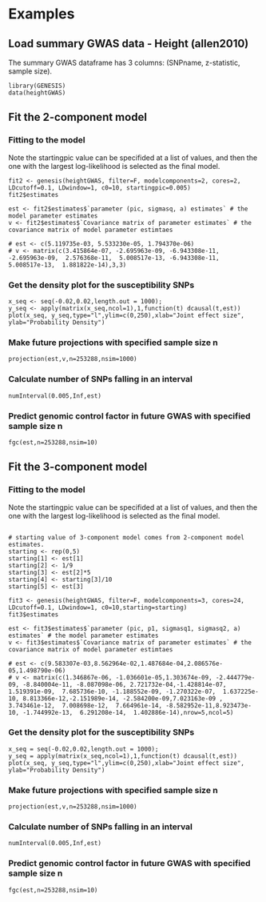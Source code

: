 Examples
===

## Load summary GWAS data - Height (allen2010)
The summary GWAS dataframe has 3 columns: (SNPname, z-statistic, sample size). 

```{r height}
library(GENESIS)
data(heightGWAS)
```


## Fit the 2-component model
### Fitting to the model

Note the startingpic value can be specifided at a list of values, and then the one with the largest log-likelihood is selected as the final model. 

```{r 2-component model}
fit2 <- genesis(heightGWAS, filter=F, modelcomponents=2, cores=2, LDcutoff=0.1, LDwindow=1, c0=10, startingpic=0.005)
fit2$estimates

est <- fit2$estimates$`parameter (pic, sigmasq, a) estimates` # the model parameter estimates
v <- fit2$estimates$`Covariance matrix of parameter estimates` # the covariance matrix of model parameter estimtaes

# est <- c(5.119735e-03, 5.533230e-05, 1.794370e-06)
# v <- matrix(c(3.415864e-07, -2.695963e-09, -6.943308e-11, -2.695963e-09,  2.576368e-11,  5.008517e-13, -6.943308e-11,  5.008517e-13,  1.881822e-14),3,3)
```

### Get the density plot for the susceptibility SNPs 
```{r density plot}
x_seq <- seq(-0.02,0.02,length.out = 1000); 
y_seq <- apply(matrix(x_seq,ncol=1),1,function(t) dcausal(t,est))
plot(x_seq, y_seq,type="l",ylim=c(0,250),xlab="Joint effect size", ylab="Probability Density")
```

### Make future projections with specified sample size n
```{r future projections}
projection(est,v,n=253288,nsim=1000)
```

### Calculate number of SNPs falling in an interval
```{r number of SNPs in an interval}
numInterval(0.005,Inf,est)
```

### Predict genomic control factor in future GWAS with specified sample size n
```{r prediction}
fgc(est,n=253288,nsim=10)
```



## Fit the 3-component model
### Fitting to the model

Note the startingpic value can be specifided at a list of values, and then the one with the largest log-likelihood is selected as the final model. 

```{r 3-component model}

# starting value of 3-component model comes from 2-component model estimates. 
starting <- rep(0,5)
starting[1] <- est[1]
starting[2] <- 1/9
starting[3] <- est[2]*5
starting[4] <- starting[3]/10
starting[5] <- est[3]

fit3 <- genesis(heightGWAS, filter=F, modelcomponents=3, cores=24, LDcutoff=0.1, LDwindow=1, c0=10,starting=starting)
fit3$estimates

est <- fit3$estimates$`parameter (pic, p1, sigmasq1, sigmasq2, a) estimates` # the model parameter estimates
v <- fit3$estimates$`Covariance matrix of parameter estimates` # the covariance matrix of model parameter estimtaes

# est <- c(9.583307e-03,8.562964e-02,1.487684e-04,2.086576e-05,1.498790e-06)
# v <- matrix(c(1.346867e-06, -1.036601e-05,1.303674e-09, -2.444779e-09, -8.840004e-11, -8.087098e-06, 2.721732e-04,-1.428814e-07,  1.519391e-09,  7.685736e-10, -1.188552e-09, -1.270322e-07,  1.637225e-10, 8.813366e-12,-2.151989e-14, -2.584200e-09,7.023163e-09 , 3.743461e-12,  7.008698e-12,  7.664961e-14, -8.582952e-11,8.923473e-10, -1.744992e-13,  6.291208e-14,  1.402886e-14),nrow=5,ncol=5)
```

### Get the density plot for the susceptibility SNPs 
```{r density plot}
x_seq = seq(-0.02,0.02,length.out = 1000); 
y_seq = apply(matrix(x_seq,ncol=1),1,function(t) dcausal(t,est))
plot(x_seq, y_seq,type="l",ylim=c(0,250),xlab="Joint effect size", ylab="Probability Density")
```

### Make future projections with specified sample size n
```{r future projections}
projection(est,v,n=253288,nsim=1000)
```

### Calculate number of SNPs falling in an interval
```{r number of SNPs in an interval}
numInterval(0.005,Inf,est)
```

### Predict genomic control factor in future GWAS with specified sample size n
```{r prediction}
fgc(est,n=253288,nsim=10)
```


